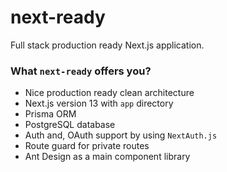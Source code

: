 # next-ready

Full stack production ready Next.js application.

### What `next-ready` offers you?

- Nice production ready clean architecture
- Next.js version 13 with `app` directory
- Prisma ORM
- PostgreSQL database
- Auth and, OAuth support by using `NextAuth.js`
- Route guard for private routes
- Ant Design as a main component library
